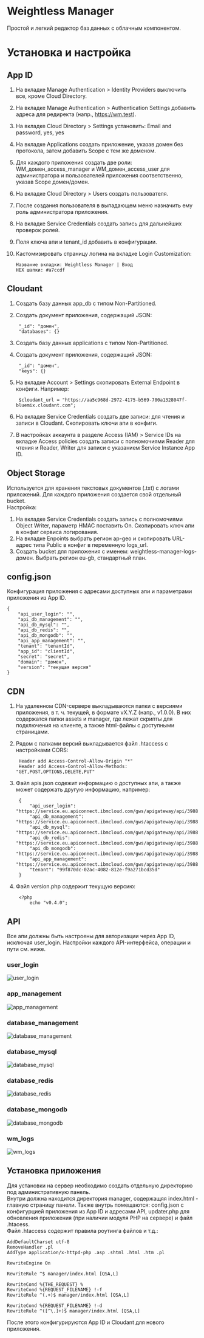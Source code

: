 # Weightless Manager
 Простой и легкий редактор баз данных с облачным компонентом.

# Установка и настройка
## App ID
1. На вкладке Manage Authentication > Identity Providers выключить все, кроме Cloud Directory.
2. На вкладке Manage Authentication > Authentication Settings добавить адреса для редиректа (напр., https://wm.test).
3. На вкладке Cloud Directory > Settings установить: Email and password, yes, yes
4. На вкладке Applications создать приложение, указав домен без протокола, затем добавить Scope с тем же доменом.
5. Для каждого приложения создать две роли: WM_домен_access_manager и WM_домен_access_user для администратора и пользователей приложения соответственно, указав Scope домен/домен.
6. На вкладке Cloud Directory > Users создать пользователя.
7. После создания пользователя в выпадающем меню назначить ему роль администратора приложения.
8. На вкладке Service Credentials создать запись для дальнейших проверок ролей.
9. Поля ключа апи и tenant_id добавить в конфигурации.
10. Кастомизировать страницу логина на вкладке Login Customization:

        Название вкладки: Weightless Manager | Вход
        HEX шапки: #a7ccdf

## Cloudant
1. Создать базу данных app_db с типом Non-Partitioned.
2. Создать документ приложения, содержащий JSON:

        "_id": "домен",
        "databases": {}
        
3. Создать базу данных applications с типом Non-Partitioned.
4. Создать документ приложения, содержащий JSON:

        "_id": "домен",
        "keys": {}
        
5. На вкладке Account > Settings скопировать External Endpoint в конфиги. Например:

        $cloudant_url = "https://aa5c968d-2972-4175-b569-700a1328047f-bluemix.cloudant.com";

6. На вкладке Service Credentials создать две записи: для чтения и записи в Cloudant. Скопировать ключи апи в конфиги.
7. В настройках аккаунта в разделе Access (IAM) > Service IDs на вкладке Access policies создать записи с полномочиями Reader для чтения и Reader, Writer для записи с указанием Service Instance App ID.

## Object Storage
Используется для хранения текстовых документов (.txt) с логами приложений. Для каждого приложения создается свой отдельный bucket.\
Настройка:
1. На вкладке Service Credentials создать запись с полномочиями Object Writer, параметр HMAC поставить On. Скопировать ключ апи в конфиг сервиса логирования.
2. На вкладке Enpoints выбрать регион ap-geo и скопировать URL-адрес типа Public в конфиг в переменную logs_url.
3. Создать bucket для приложения с именем: weightless-manager-logs-домен. Выбрать регион eu-gb, стандартный план.

## config.json
Конфигурация приложения с адресами доступных апи и параметрами приложения из App ID.

    {
    	"api_user_login": "",
    	"api_db_management": "",
    	"api_db_mysql": "",
    	"api_db_redis": "",
    	"api_db_mongodb": "",
    	"api_app_management": "",
    	"tenant": "tenantId",
    	"app_id": "clientId",
    	"secret": "secret",
    	"domain": "домен",
    	"version": "текущая версия"
    }
    
## CDN
1. На удаленном CDN-сервере выкладываются папки с версиями приложения, в т. ч. текущей, в формате vX.Y.Z (напр., v1.0.0). В них содержатся папки assets и manager, где лежат скрипты для подключения на клиенте, а также html-файлы с доступными страницами.
2. Рядом с папками версий выкладывается файл .htaccess с настройками CORS:

        Header add Access-Control-Allow-Origin "*"
        Header add Access-Control-Allow-Methods: "GET,POST,OPTIONS,DELETE,PUT"
        
3. Файл apis.json содежит информацию о доступных апи, а также может содержать другую информацию, например:

        {
            "api_user_login": "https://service.eu.apiconnect.ibmcloud.com/gws/apigateway/api/398890224bb2bbd3b2bbe55d1f150f2e18f4db8b239d431e80f44a3052dab385/user/login",
            "api_db_management": "https://service.eu.apiconnect.ibmcloud.com/gws/apigateway/api/398890224bb2bbd3b2bbe55d1f150f2e18f4db8b239d431e80f44a3052dab385/database/management",
            "api_db_mysql": "https://service.eu.apiconnect.ibmcloud.com/gws/apigateway/api/398890224bb2bbd3b2bbe55d1f150f2e18f4db8b239d431e80f44a3052dab385/database/mysql",
            "api_db_redis": "https://service.eu.apiconnect.ibmcloud.com/gws/apigateway/api/398890224bb2bbd3b2bbe55d1f150f2e18f4db8b239d431e80f44a3052dab385/database/redis",
            "api_db_mongodb": "https://service.eu.apiconnect.ibmcloud.com/gws/apigateway/api/398890224bb2bbd3b2bbe55d1f150f2e18f4db8b239d431e80f44a3052dab385/database/mongodb",
            "api_app_management": "https://service.eu.apiconnect.ibmcloud.com/gws/apigateway/api/398890224bb2bbd3b2bbe55d1f150f2e18f4db8b239d431e80f44a3052dab385/app/management",
            "tenant": "99f870dc-02ac-4082-812e-f9a271bcd35d"
        }
        
4. Файл version.php содержит текущую версию:

        <?php
            echo "v0.4.0";
            
## API
Все апи должны быть настроены для авторизации через App ID, исключая user_login. Настройки каждого API-интерфейса, операции и пути см. ниже.

### user_login
![user_login](https://russiabase.ru/wm/docs/api_img/user_login.png)

### app_management
![app_management](https://russiabase.ru/wm/docs/api_img/app_management.png)

### database_management
![database_management](https://russiabase.ru/wm/docs/api_img/database_management.png)

### database_mysql
![database_mysql](https://russiabase.ru/wm/docs/api_img/database_mysql.png)

### database_redis
![database_redis](https://russiabase.ru/wm/docs/api_img/database_redis.png)

### database_mongodb
![database_mongodb](https://russiabase.ru/wm/docs/api_img/database_mongodb.png)

### wm_logs
![wm_logs](https://russiabase.ru/wm/docs/api_img/wm_logs.png)

## Установка приложения
Для установки на сервер необходимо создать отдельную директорию под административную панель.\
Внутри должна находится директория manager, содержащяя index.html - главную страницу панели. Также внутрь помещаются: config.json с конфигурцией приложения из App ID и адресами API, updater.php для обновления приложения (при наличии модуля PHP на сервере) и файл .htacess.\
Файл .htaccess содержит правила роутинга файлов и т.д.:

    AddDefaultCharset utf-8
    RemoveHandler .pl
    AddType application/x-httpd-php .asp .shtml .html .htm .pl
    
    RewriteEngine On
    
    RewriteRule ^$ manager/index.html [QSA,L]
    
    RewriteCond %{THE_REQUEST} %
    RewriteCond %{REQUEST_FILENAME} !-f
    RewriteRule ^(.+)$ manager/index.html [QSA,L]
    
    RewriteCond %{REQUEST_FILENAME} !-d
    RewriteRule ^([^\.]+)$ manager/index.html [QSA,L]
    
После этого конфигурируются App ID и Cloudant для нового приложения.